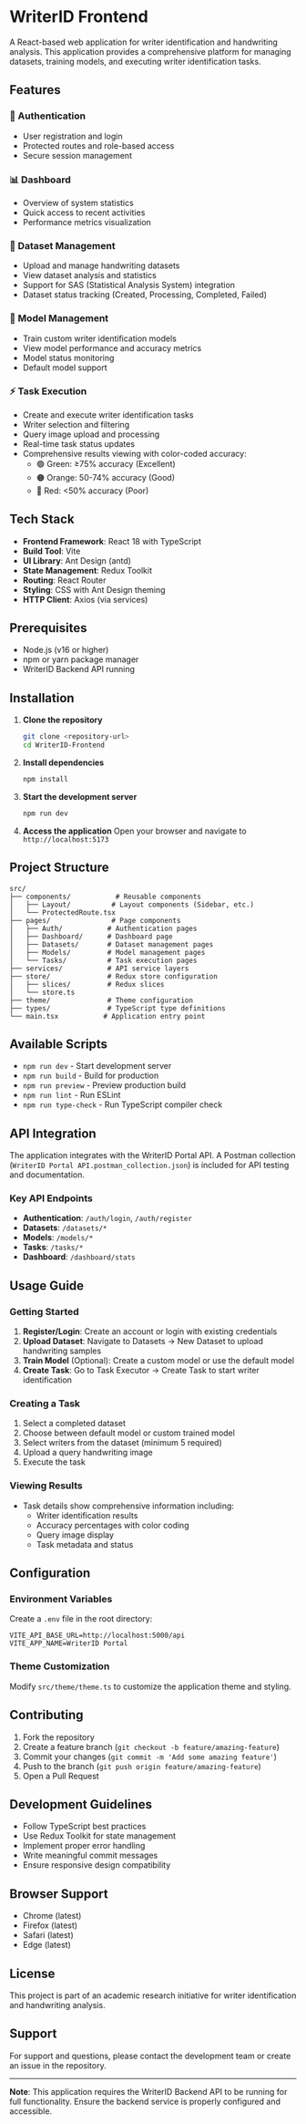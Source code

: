 # WriterID Frontend

A React-based web application for writer identification and handwriting analysis. This application provides a comprehensive platform for managing datasets, training models, and executing writer identification tasks.

## Features

### 🔐 Authentication
- User registration and login
- Protected routes and role-based access
- Secure session management

### 📊 Dashboard
- Overview of system statistics
- Quick access to recent activities
- Performance metrics visualization

### 📁 Dataset Management
- Upload and manage handwriting datasets
- View dataset analysis and statistics
- Support for SAS (Statistical Analysis System) integration
- Dataset status tracking (Created, Processing, Completed, Failed)

### 🤖 Model Management
- Train custom writer identification models
- View model performance and accuracy metrics
- Model status monitoring
- Default model support

### ⚡ Task Execution
- Create and execute writer identification tasks
- Writer selection and filtering
- Query image upload and processing
- Real-time task status updates
- Comprehensive results viewing with color-coded accuracy:
  - 🟢 Green: ≥75% accuracy (Excellent)
  - 🟠 Orange: 50-74% accuracy (Good)
  - 🔴 Red: <50% accuracy (Poor)

## Tech Stack

- **Frontend Framework**: React 18 with TypeScript
- **Build Tool**: Vite
- **UI Library**: Ant Design (antd)
- **State Management**: Redux Toolkit
- **Routing**: React Router
- **Styling**: CSS with Ant Design theming
- **HTTP Client**: Axios (via services)

## Prerequisites

- Node.js (v16 or higher)
- npm or yarn package manager
- WriterID Backend API running

## Installation

1. **Clone the repository**
   ```bash
   git clone <repository-url>
   cd WriterID-Frontend
   ```

2. **Install dependencies**
   ```bash
   npm install
   ```

3. **Start the development server**
   ```bash
   npm run dev
   ```

4. **Access the application**
   Open your browser and navigate to `http://localhost:5173`

## Project Structure

```
src/
├── components/           # Reusable components
│   ├── Layout/          # Layout components (Sidebar, etc.)
│   └── ProtectedRoute.tsx
├── pages/               # Page components
│   ├── Auth/           # Authentication pages
│   ├── Dashboard/      # Dashboard page
│   ├── Datasets/       # Dataset management pages
│   ├── Models/         # Model management pages
│   └── Tasks/          # Task execution pages
├── services/           # API service layers
├── store/              # Redux store configuration
│   ├── slices/         # Redux slices
│   └── store.ts
├── theme/              # Theme configuration
├── types/              # TypeScript type definitions
└── main.tsx           # Application entry point
```

## Available Scripts

- `npm run dev` - Start development server
- `npm run build` - Build for production
- `npm run preview` - Preview production build
- `npm run lint` - Run ESLint
- `npm run type-check` - Run TypeScript compiler check

## API Integration

The application integrates with the WriterID Portal API. A Postman collection (`WriterID Portal API.postman_collection.json`) is included for API testing and documentation.

### Key API Endpoints

- **Authentication**: `/auth/login`, `/auth/register`
- **Datasets**: `/datasets/*`
- **Models**: `/models/*`
- **Tasks**: `/tasks/*`
- **Dashboard**: `/dashboard/stats`

## Usage Guide

### Getting Started
1. **Register/Login**: Create an account or login with existing credentials
2. **Upload Dataset**: Navigate to Datasets → New Dataset to upload handwriting samples
3. **Train Model** (Optional): Create a custom model or use the default model
4. **Create Task**: Go to Task Executor → Create Task to start writer identification

### Creating a Task
1. Select a completed dataset
2. Choose between default model or custom trained model
3. Select writers from the dataset (minimum 5 required)
4. Upload a query handwriting image
5. Execute the task

### Viewing Results
- Task details show comprehensive information including:
  - Writer identification results
  - Accuracy percentages with color coding
  - Query image display
  - Task metadata and status

## Configuration

### Environment Variables
Create a `.env` file in the root directory:

```env
VITE_API_BASE_URL=http://localhost:5000/api
VITE_APP_NAME=WriterID Portal
```

### Theme Customization
Modify `src/theme/theme.ts` to customize the application theme and styling.

## Contributing

1. Fork the repository
2. Create a feature branch (`git checkout -b feature/amazing-feature`)
3. Commit your changes (`git commit -m 'Add some amazing feature'`)
4. Push to the branch (`git push origin feature/amazing-feature`)
5. Open a Pull Request

## Development Guidelines

- Follow TypeScript best practices
- Use Redux Toolkit for state management
- Implement proper error handling
- Write meaningful commit messages
- Ensure responsive design compatibility

## Browser Support

- Chrome (latest)
- Firefox (latest)
- Safari (latest)
- Edge (latest)

## License

This project is part of an academic research initiative for writer identification and handwriting analysis.

## Support

For support and questions, please contact the development team or create an issue in the repository.

---

**Note**: This application requires the WriterID Backend API to be running for full functionality. Ensure the backend service is properly configured and accessible.